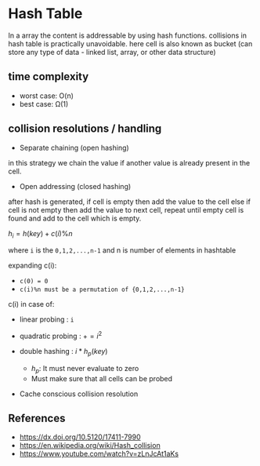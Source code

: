# Hash Table

In a array the content is addressable by using hash functions.
collisions in hash table is practically unavoidable.
here cell is also known as bucket (can store any type of data - linked list, array, or other data structure)

## time complexity

- worst case: O(n)
- best case: Ω(1)

## collision resolutions / handling

- Separate chaining (open hashing)

in this strategy we chain the value if another value is already present in the cell.

- Open addressing (closed hashing)

after hash is generated, 
if cell is empty then add the value to the cell
else if cell is not empty then add the value to next cell, repeat until empty cell is found and add to the cell which is empty.

$h_i = h(key) + c(i) \% n$

where `i` is the `0,1,2,...,n-1` and n is number of elements in hashtable

expanding c(i):
- `c(0) = 0`
- `c(i)%n must be a permutation of {0,1,2,...,n-1}`

c(i) in case of:
- linear probing : `i`
- quadratic probing : $+=i^2$
- double hashing : $i * h_p(key)$
    - $h_p$: It must never evaluate to zero
    - Must make sure that all cells can be probed

- Cache conscious collision resolution


## References

- https://dx.doi.org/10.5120/17411-7990
- https://en.wikipedia.org/wiki/Hash_collision
- https://www.youtube.com/watch?v=zLnJcAt1aKs
